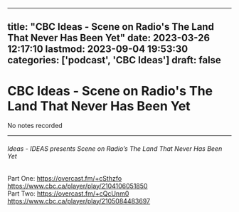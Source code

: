 
---
title: "CBC Ideas - Scene on Radio's The Land That Never Has Been Yet"
date: 2023-03-26 12:17:10
lastmod: 2023-09-04 19:53:30
categories: ['podcast', 'CBC Ideas']
draft: false
---


# CBC Ideas - Scene on Radio's The Land That Never Has Been Yet
No notes recorded

- - -
###### Ideas - IDEAS presents Scene on Radio’s The Land That Never Has Been Yet

Part One: https://overcast.fm/+cSthzfo  
https://www.cbc.ca/player/play/2104106051850  
Part Two: https://overcast.fm/+cQcUnm0  
https://www.cbc.ca/player/play/2105084483697

<!-- #public #podcast #CBC Ideas# -->

<!-- {BearID:DFFA447A-1221-419E-9622-B194F9F98415-14690-00000AF7516F5E98} -->
